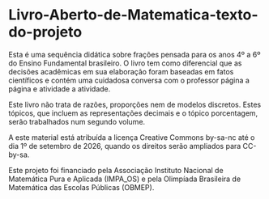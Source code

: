# Livro-Aberto-de-Matematica-texto-do-projeto

Esta é uma sequência didática sobre frações pensada para os anos 4º a 6º do Ensino Fundamental brasileiro. O livro tem como diferencial que as decisões acadêmicas em sua elaboração foram baseadas em fatos científicos e contém uma cuidadosa conversa com o professor página a página e atividade a atividade.

Este livro não trata de razões, proporções nem de modelos discretos. Estes tópicos, que incluem as representações decimais e o tópico porcentagem, serão trabalhados num segundo volume.

A este material está atribuída a licença Creative Commons by-sa-nc até o dia 1º de setembro de 2026, quando os direitos serão ampliados para CC-by-sa.

Este projeto foi financiado pela Associação Instituto Nacional de Matemática Pura e Aplicada (IMPA_OS) e pela Olimpíada Brasileira de Matemática das Escolas Públicas (OBMEP).

